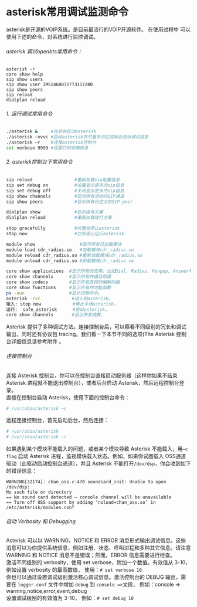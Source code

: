 # asterisk常用调试监测命令

asterisk是开源的VOIP系统。是目前最流行的VOIP开源软件。
在使用过程中  可以使用下述的命令，对系统进行监控调试。

###### asterisk 调试openbts常用命令：

```
asterist -r
core show help
sip show users
sip show user IMSI460071773117280
sip show peers
sip reload
dialplan reload
```


###### 1. 运行调试常用命令
```bash
./asterisk &     #在后台启动asterisk
./asterisk –vvvc #启动asterisk并尽量多的在控制台显示调试信息
./asterisk –r    #连接asterisk控制台
set verbose 9999 #设置打印详细信息
```
###### 2. asterisk控制台下常用命令
```bash
sip reload                #重新加载sip配置信息
sip set debug on          #设置显示更多的sip信息
sip set debug off         #关闭显示更多的sip信息
sip show channels         #显示所有活动的SIP通道
sip show peers            #显示所有已定义的SIP peer
```
```bash
dialplan show             #显示拨号方案
dialplan reload           #重新加载拨打方案
```
```bash
stop gracefully           #优雅地停止asterisk
stop now                  #立即停止运行asterisk
```
```bash
module show                 #显示所有已加载模块
module load cdr_radius.so   #加载模块cdr_radius.so
module reload cdr_radius.so #重新加载模块cdr_radius.so
module unload cdr_radius.so #卸载模块cdr_radius.so
```
```bash
core show applications  #显示所有的应用，比如Dial, Radius, Hangup, Answer等
core show channels      #显示所有的通话频道
core show codecs        #显示所有支持的编解码器
core show functions     #显示所有的功能函数
ps -aux                 #显示进程命令。
asterisk -rvc            #进入到asterisk。
输入: stop now            #停止关闭asterisk。
运行:  safe_asterisk      #启动asterisk。
core show channels       #显示并发线数。
```

Asterisk 提供了多种调试方法。连接控制台后，可以察看不同级别的冗长和调试输出，同时还有协议包 tracing。我们看一下本节不同的选项(The Asterisk 控制台详细信息请参考附件 。

###### 连接控制台     
  连接 Asterisk 控制台，你可以在控制台直接启动服务器（这样你如果不结束Asterisk 进程就不能退出控制台），或者后台启动 Asterisk，然后远程控制台登录。  
直接在控制台启动 Asterisk，使用下面的控制台命令：
```bash
# /usr/sbin/asterisk –c   
```   
远程连接控制台，首先启动后台，然后连接：
```bash
# /usr/sbin/asterisk
# /usr/sbin/asterisk -r      
```
如果遇到某个模块不能载入的问题，或者某个模块导致 Asterisk 不能载入，用``–c flag`` 启动 Asterisk
进程，监视模块载入状态。例如，如果你试图载入 OSS通道驱动（此驱动启动控制台通道），并且 Asterisk
不能打开``/dev/dsp``，你会收到如下的错误信息：
```text
WARNING[32174]: chan_oss.c:470 soundcard_init: Unable to open /dev/dsp:
No such file or directory
== No sound card detected — console channel will be unavailable
== Turn off OSS support by adding ‘noload=chan_oss.so’ in /etc/asterisk/modules.conf
```

###### 启动 Verbosity 和 Debugging      

Asterisk 可以以 WARNING，NOTICE 和 ERROR
消息形式输出调试信息。这些消息可以为你提供系统信息，例如注册、状态、呼叫进程和多种其它信息。请注意 WARNING 和 NOTICE
消息不是错误；然而，ERROR 信息需要进行检查。      
激活不同级别的 verbosity，使用 set verbose，附加一个数值。有效值从 3-10，例如设置 verbosity 的最高数值，
使用：``# set verbose 10 ``     
你也可以通过设置调试级别激活核心调试信息。激活控制台的 DEBUG 输出，需要在 `logger.conf` 文件中增加 `debug` 到 `console =>`文段，
例如：console => warning,notice,error,event,debug      
设置调试级别的有效值为 3-10，
例如：``# set debug 10``
